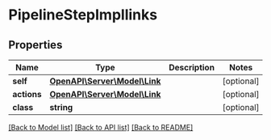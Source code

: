 # PipelineStepImpllinks

## Properties
Name | Type | Description | Notes
------------ | ------------- | ------------- | -------------
**self** | [**OpenAPI\Server\Model\Link**](Link.md) |  | [optional] 
**actions** | [**OpenAPI\Server\Model\Link**](Link.md) |  | [optional] 
**class** | **string** |  | [optional] 

[[Back to Model list]](../README.md#documentation-for-models) [[Back to API list]](../README.md#documentation-for-api-endpoints) [[Back to README]](../README.md)


